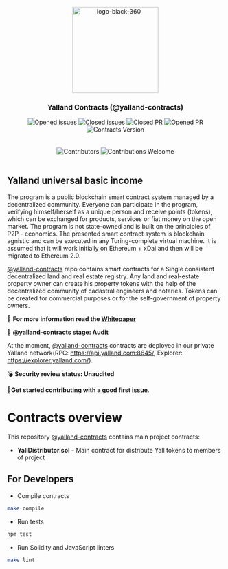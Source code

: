 <p align="center"> <img src="https://yalland.com/assets/icons/logo.svg" alt="logo-black-360" width="200"/></p>


<h3 align="center">Yalland Contracts (@yalland-contracts)</h3>
<div align="center">
</div>

<div align="center">
<img src="https://img.shields.io/github/issues-raw/yalland-ubi/yalland-contracts.svg?color=green&style=flat-square" alt="Opened issues"/>
<img src="https://img.shields.io/github/issues-closed-raw/yalland-ubi/yalland-contracts.svg?color=blue&style=flat-square" alt="Closed issues" />
<img src="https://img.shields.io/github/issues-pr-closed/yalland-ubi/yalland-contracts.svg?color=green&style=flat-square" alt="Closed PR"/>
<img src="https://img.shields.io/github/issues-pr-raw/yalland-ubi/yalland-contracts.svg?color=green&style=flat-square" alt="Opened PR"/>
<img src="https://img.shields.io/badge/version-0.12.0-yellow.svg" alt="Contracts Version"/>
</div>
<br/>
<br/>
<div align="center">
  <img src="https://img.shields.io/github/contributors/yalland-ubi/yalland-contracts?style=flat-square" alt="Сontributors" />
  <img src="https://img.shields.io/badge/contributions-welcome-orange.svg?style=flat-square" alt="Contributions Welcome" />
</div>
<br/>

## Yalland universal basic income
The program is a public blockchain smart contract system managed by a decentralized community. Everyone can participate in the program, verifying himself/herself as a unique person and receive points (tokens), which can be exchanged for products, services or fiat money on the open market. The program is not state-owned and is built on the principles of P2P - economics. The presented smart contract system is blockchain agnistic and can be executed in any Turing-complete virtual machine. It is assumed that it will work initially on Ethereum + xDai and then will be migrated to Ethereum 2.0.

[@yalland-contracts](https://github.com/yalland-ubi/yalland-contracts/) repo contains smart contracts for a Single consistent decentralized land and real estate registry. Any land and real-estate property owner can create his property tokens with the help of the decentralized community of cadastral engineers and notaries. Tokens can be created for commercial purposes or for the self-government of property owners.

:page_with_curl: **For more information read the [Whitepaper](https://github.com/yalland-ubi/yalland-docs/blob/master/Whitepaper.md)**

:construction: **@yalland-contracts stage: Audit**

At the moment, [@yalland-contracts](https://github.com/yalland-ubi/yalland-contracts/) contracts are deployed in our private Yalland network(RPC: https://api.yalland.com:8645/, Explorer: https://explorer.yalland.com/).

:bomb: **Security review status: Unaudited**

:memo:**Get started contributing with a good first [issue](https://github.com/yalland-ubi/yalland-contracts/issues)**.

# Contracts overview
This repository [@yalland-contracts](https://github.com/yalland-ubi/yalland-contracts/) contains main project contracts:
- **YallDistributor.sol** - Main contract for distribute Yall tokens to members of project

## For Developers

* Compile contracts

```sh
make compile
```

* Run tests

```sh
npm test
```

* Run Solidity and JavaScript linters

```sh
make lint
```
